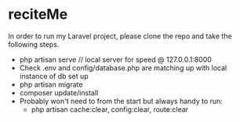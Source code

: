 # reciteMe

In order to run my Laravel project, please clone the repo and take the following steps.
    
   - php artisan serve // local server for speed @ 127.0.0.1:8000
   - Check .env and config/database.php are matching up with local instance of db set up
   - php artisan migrate
   - composer update/install
   - Probably won't need to from the start but always handy to run:
       - php artisan cache:clear, config:clear, route:clear
